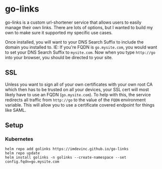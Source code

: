 # go-links
go-links is a custom url-shortener service that allows users to easily manage their own links. There are lots of options, but I wanted to build my own to make sure it supported my specific use cases.

Once installed, you will want to your DNS Search Suffix to include the domain you installed to. IE: If you're FQDN is `go.mysite.com`, you would want to set your DNS Search Suffix to `mysite.com`. Now when you type `http://go` into your browser, you should be directed to your site.

## SSL
Unless you want to sign all of your own certificates with your own root CA which then has to be trusted on all your devices, your SSL cert will most likely have to use an FQDN (`go.mysite.com`). To help with this, the service redirects all traffic from `http://go` to the value of the `FQDN` environment variable. This will allow you to use a certificate covered endpoint for things like SAML.

## Setup
### Kubernetes
```shell
helm repo add golinks https://imdevinc.github.io/go-links
helm repo update
helm install golinks -n golinks --create-namespace --set config.fqdn=go.mysite.com
```

